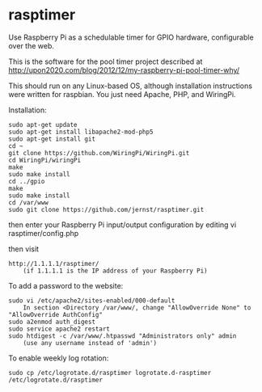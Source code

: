 rasptimer
=========

Use Raspberry Pi as a schedulable timer for GPIO hardware, configurable over the web.

This is the software for the pool timer project described at
http://upon2020.com/blog/2012/12/my-raspberry-pi-pool-timer-why/

This should run on any Linux-based OS, although installation instructions
were written for raspbian. You just need Apache, PHP, and WiringPi.

Installation:

    sudo apt-get update
    sudo apt-get install libapache2-mod-php5
    sudo apt-get install git
    cd ~
    git clone https://github.com/WiringPi/WiringPi.git
    cd WiringPi/wiringPi
    make
    sudo make install
    cd ../gpio
    make
    sudo make install
    cd /var/www
    sudo git clone https://github.com/jernst/rasptimer.git

then enter your Raspberry Pi input/output configuration by editing
    vi rasptimer/config.php

then visit

    http://1.1.1.1/rasptimer/
        (if 1.1.1.1 is the IP address of your Raspberry Pi)

To add a password to the website:

    sudo vi /etc/apache2/sites-enabled/000-default
        In section <Directory /var/www/, change "AllowOverride None" to "AllowOverride AuthConfig"
    sudo a2enmod auth_digest
    sudo service apache2 restart
    sudo htdigest -c /var/www/.htpasswd "Administrators only" admin
        (use any username instead of 'admin')

To enable weekly log rotation:

    sudo cp /etc/logrotate.d/rasptimer logrotate.d-rasptimer /etc/logrotate.d/rasptimer

